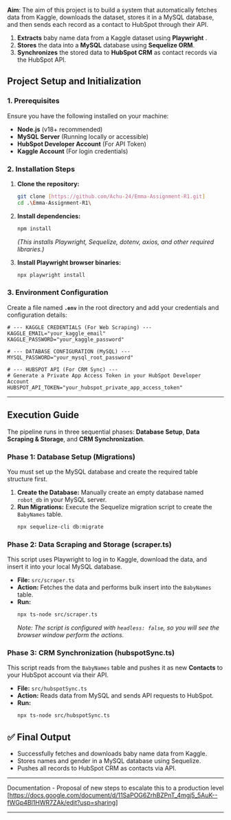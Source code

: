 **Aim**:
The aim of this project is to build a system that automatically fetches data from Kaggle, downloads the dataset, stores it in a MySQL database, and then sends each record as a contact to HubSpot through their API.

1.  **Extracts** baby name data from a Kaggle dataset using **Playwright** .
2.  **Stores** the data into a **MySQL** database using **Sequelize ORM**.
3.  **Synchronizes** the stored data to **HubSpot CRM** as contact records via the HubSpot API.

## Project Setup and Initialization

### 1. Prerequisites 

Ensure you have the following installed on your machine:

  * **Node.js** (v18+ recommended)
  * **MySQL Server** (Running locally or accessible)
  * **HubSpot Developer Account** (For API Token)
  * **Kaggle Account** (For login credentials)

### 2\. Installation Steps

1.  **Clone the repository:**

    ```bash
    git clone [https://github.com/Achu-24/Emma-Assignment-R1.git]
    cd .\Emma-Assignment-R1\
    ```

2.  **Install dependencies:**

    ```bash
    npm install
    ```

    *(This installs Playwright, Sequelize, dotenv, axios, and other required libraries.)*

3.  **Install Playwright browser binaries:**

    ```bash
    npx playwright install
    ```

### 3\. Environment Configuration

Create a file named **`.env`** in the root directory and add your credentials and configuration details:

```env
# --- KAGGLE CREDENTIALS (For Web Scraping) ---
KAGGLE_EMAIL="your_kaggle_email"
KAGGLE_PASSWORD="your_kaggle_password"

# --- DATABASE CONFIGURATION (MySQL) ---
MYSQL_PASSWORD="your_mysql_root_password"

# --- HUBSPOT API (For CRM Sync) ---
# Generate a Private App Access Token in your HubSpot Developer Account
HUBSPOT_API_TOKEN="your_hubspot_private_app_access_token"
```

-----

## Execution Guide

The pipeline runs in three sequential phases: **Database Setup**, **Data Scraping & Storage**, and **CRM Synchronization**.

### Phase 1: Database Setup (Migrations)

You must set up the MySQL database and create the required table structure first.

1.  **Create the Database:** Manually create an empty database named `robot_db` in your MySQL server.
2.  **Run Migrations:** Execute the Sequelize migration script to create the `BabyNames` table.
    ```bash
    npx sequelize-cli db:migrate
    ```

### Phase 2: Data Scraping and Storage (scraper.ts)

This script uses Playwright to log in to Kaggle, download the data, and insert it into your local MySQL database.

  * **File:** `src/scraper.ts`
  * **Action:** Fetches the data and performs bulk insert into the `BabyNames` table.
  * **Run:**
    ```bash
    npx ts-node src/scraper.ts
    ```
    *Note: The script is configured with `headless: false`, so you will see the browser window perform the actions.*

### Phase 3: CRM Synchronization (hubspotSync.ts)

This script reads from the `BabyNames` table and pushes it as new **Contacts** to your HubSpot account via their API.

  * **File:** `src/hubspotSync.ts`
  * **Action:** Reads data from MySQL and sends API requests to HubSpot.
  * **Run:**
    ```bash
    npx ts-node src/hubspotSync.ts
    ```

## ✅ Final Output
- Successfully fetches and downloads baby name data from Kaggle.
- Stores names and gender in a MySQL database using Sequelize.
- Pushes all records to HubSpot CRM as contacts via API.

-----

Documentation - Proposal of new steps to escalate this to a production level
[https://docs.google.com/document/d/11SaPOG6ZrhBZPnT_4mgj5_5AuK--fWGp4Bl1HWR7ZAk/edit?usp=sharing]

-----